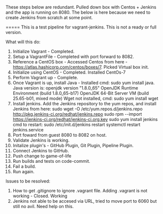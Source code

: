 These steps below are redundant. Pulled down box with Centos + Jenkins and the app is running on 8080. The below is here because we need to create Jenkins from scratch at some point. 

=====
This is a test pipeline for vagrant-jenkins. This is not a ready or full version.

What will this do:

1. Initialize Vagrant - Completed. 
2. Setup a VagrantFile - Completed with port forward to 8082. 
3. Reference a CentOS box - 
    Accessed Centos from here - https://atlas.hashicorp.com/centos/boxes/7. 
    Picked Virtual box init. 
4. Initialize using CentOS - Completed. Installed CentOs-7
5. Perform Vagrant up - Complete. 
6. Once Vagrant is up, install Java - Installed
    cmd: sudo yum install java. Java version is:
    openjdk version "1.8.0_65"
    OpenJDK Runtime Environment (build 1.8.0_65-b17)
    OpenJDK 64-Bit Server VM (build 25.65-b01, mixed mode)
    Wget not installed, cmd: sudo yum install wget
7. Install jenkins. 
    Add the Jenkins repository to the yum repos, and install Jenkins from here:
    sudo wget -O /etc/yum.repos.d/jenkins.repo http://pkg.jenkins-ci.org/redhat/jenkins.repo
    sudo rpm --import https://jenkins-ci.org/redhat/jenkins-ci.org.key
    sudo yum install jenkins
    cmd to restart:
    sudo /etc/init.d/jenkins restart
    systemctl restart jenkins.service
8. Port foward from guest 8080 to 8082 on host. 
9. Validate Jenkins is working. 
10. Initalize plugin's - GitHub Plugin, Git Plugin, Pipeline Plugin. 
11. Connect Jenkins to GitHub. 
12. Push change to game-of-life
13. Run builds and tests on code-commit. 
14. Fail a build. 
15. Run again. 

Issues to be resolved:
1. How to get .gitignore to ignore .vagrant file. Adding .vagrant is not working - Closed. Working
2. Jenkins not able to be accesed via URL, tried to move port to 6060 but still no avil. Need help on this.  
